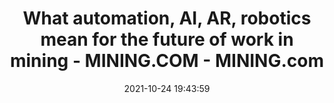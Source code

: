 ---
"title": "What automation, AI, AR, robotics mean for the future of work in mining - MINING.COM - MINING.com"
"date": "2021-10-24 19:43:59"
"feed_name": "GOOGLENEWSMINING"
"feed_website": "https://news.google.com/search?q=mining%2Bincident&hl=en-US&gl=US&ceid=US:en"
"feed_rss": "https://news.google.com/rss/search?q=mining%2Bincident&hl=en-US&gl=US&ceid=US:en"
"link": "https://www.mining.com/what-automation-ai-ar-robotics-mean-for-the-future-of-work-in-mining/"
"source": "{'href': 'https://www.mining.com', 'title': 'MINING.com'}"
"file": "_posts/2021-1-1-8e59022a7bf6af3434bb2a2d52c3d3ccdfe99769.md"
"accident": "0"
"drilling": "0"
"dead": "0"
"injured": "0"
"arrested": "0"
"place": "unknown place"
"where": "unknown site"
"causes": "unknown"
"place_uri": "unknown place"
---